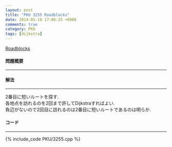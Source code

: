 ```yaml
---
layout: post
title: "PKU 3255 Roadblocks"
date: 2014-05-10 17:06:25 +0900
comments: true
category: PKU
tags: [dijkstra]
---
```


[Roadblocks](http://poj.org/problem?id=3255)

#### 問題概要

****

#### 解法

****

2番目に短いルートを探す.  
各地点を訪れるのを2回まで許してDijkstraすればよい.  
負辺がないので2回目に訪れるのは2番目に短いルートであるのは明らか.  

#### コード

****

{% include_code PKU/3255.cpp %}

